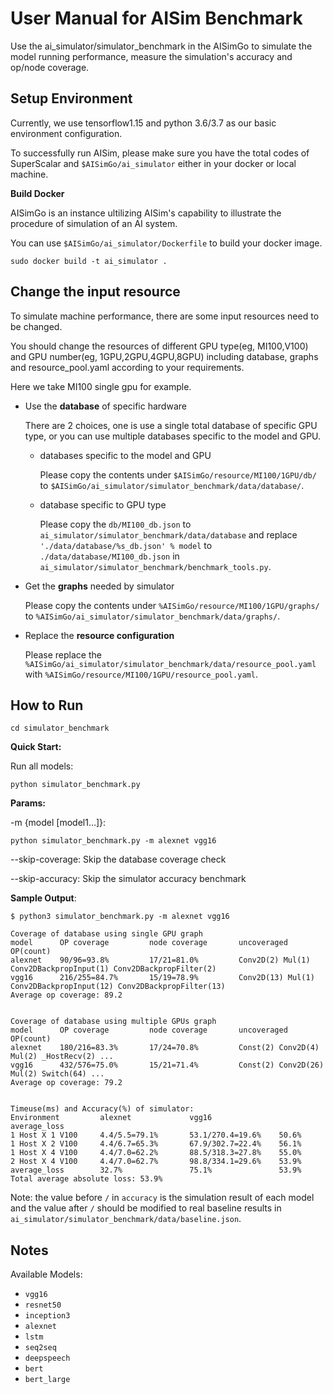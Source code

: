 # User Manual for AISim Benchmark

Use the ai_simulator/simulator_benchmark in the AISimGo to simulate the model running performance, measure the simulation's accuracy and op/node coverage.

## Setup Environment

Currently, we use tensorflow1.15 and python 3.6/3.7 as our basic environment configuration.

To successfully run AISim, please make sure you have the total codes of SuperScalar and `$AISimGo/ai_simulator` either in your docker or local machine.

**Build Docker**

AISimGo is an instance ultilizing AISim's capability to illustrate the procedure of simulation of an AI system.

You can use `$AISimGo/ai_simulator/Dockerfile` to build your docker image.
```
sudo docker build -t ai_simulator .
```
   
## Change the input resource

To simulate machine performance, there are some input resources need to be changed.

You should change the resources of different GPU type(eg, MI100,V100) and GPU number(eg, 1GPU,2GPU,4GPU,8GPU) including database, graphs and resource_pool.yaml according to your requirements.

Here we take MI100 single gpu for example.

- Use the **database** of specific hardware

    There are 2 choices, one is use a single total database of specific GPU type, or you can use multiple databases specific to the model and GPU.

  - databases specific to the model and GPU
  
    Please copy the contents under `$AISimGo/resource/MI100/1GPU/db/` to `$AISimGo/ai_simulator/simulator_benchmark/data/database/`.
  - database specific to GPU type
  
    Please copy the `db/MI100_db.json` to `ai_simulator/simulator_benchmark/data/database` and replace 
`'./data/database/%s_db.json' % model` to `./data/database/MI100_db.json` in `ai_simulator/simulator_benchmark/benchmark_tools.py`.

- Get the **graphs** needed by simulator

   Please copy the contents under `%AISimGo/resource/MI100/1GPU/graphs/` to `%AISimGo/ai_simulator/simulator_benchmark/data/graphs/`.

- Replace the **resource configuration**
  
  Please replace the  `%AISimGo/ai_simulator/simulator_benchmark/data/resource_pool.yaml` with `%AISimGo/resource/MI100/1GPU/resource_pool.yaml`.


## How to Run

```
cd simulator_benchmark
```

**Quick Start:**

Run all models:

```
python simulator_benchmark.py
```

**Params:**

-m {model [model1…]}: 

```
python simulator_benchmark.py -m alexnet vgg16
```

--skip-coverage: Skip the database coverage check

--skip-accuracy: Skip the simulator accuracy benchmark

**Sample Output**:

```
$ python3 simulator_benchmark.py -m alexnet vgg16

Coverage of database using single GPU graph
model      OP coverage         node coverage       uncoveraged OP(count)
alexnet    90/96=93.8%         17/21=81.0%         Conv2D(2) Mul(1) Conv2DBackpropInput(1) Conv2DBackpropFilter(2) 
vgg16      216/255=84.7%       15/19=78.9%         Conv2D(13) Mul(1) Conv2DBackpropInput(12) Conv2DBackpropFilter(13) 
Average op coverage: 89.2


Coverage of database using multiple GPUs graph
model      OP coverage         node coverage       uncoveraged OP(count)
alexnet    180/216=83.3%       17/24=70.8%         Const(2) Conv2D(4) Mul(2) _HostRecv(2) ...
vgg16      432/576=75.0%       15/21=71.4%         Const(2) Conv2D(26) Mul(2) Switch(64) ...
Average op coverage: 79.2


Timeuse(ms) and Accuracy(%) of simulator:
Environment         alexnet             vgg16               average_loss        
1 Host X 1 V100     4.4/5.5=79.1%       53.1/270.4=19.6%    50.6%
1 Host X 2 V100     4.4/6.7=65.3%       67.9/302.7=22.4%    56.1%
1 Host X 4 V100     4.4/7.0=62.2%       88.5/318.3=27.8%    55.0%
2 Host X 4 V100     4.4/7.0=62.7%       98.8/334.1=29.6%    53.9%
average_loss        32.7%               75.1%               53.9%               
Total average absolute loss: 53.9%
```

Note: the value before `/` in `accuracy` is the simulation result of each model and the value after `/` should be modified to real baseline results in `ai_simulator/simulator_benchmark/data/baseline.json`.

## Notes

Available Models:

- `vgg16`
- `resnet50`
- `inception3`
- `alexnet`
- `lstm`
- `seq2seq`
- `deepspeech`
- `bert`
- `bert_large`




